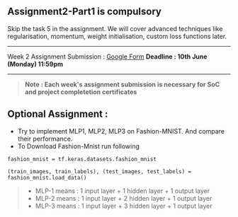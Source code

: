 ## Assignment2-Part1 is compulsory
Skip the task 5 in the assignment. We will cover advanced techniques like regularisation, momentum, weight initialisation, custom loss functions later.
____________________________________________________________________________________________________
Week 2 Assignment Submission : [Google Form](https://docs.google.com/forms/d/e/1FAIpQLScQsmJKQJNHqA51wi95kK8Pg07VdQb6mi8F5Ao2F75PReu25g/viewform?usp=sf_link)
**Deadline : 10th June (Monday) 11:59pm**
____________________________________________________________________________________________________

> **Note : Each week's assignment submission is necessary for SoC and project completetion certificates**

## Optional Assignment :
- Try to implement MLP1, MLP2, MLP3 on Fashion-MNIST. And compare their performance.
- To Download Fashion-Mnist run following
```
fashion_mnist = tf.keras.datasets.fashion_mnist

(train_images, train_labels), (test_images, test_labels) = fashion_mnist.load_data()
```
> * MLP-1 means : 1 input layer + 1 hidden layer + 1 output layer
> * MLP-2 means : 1 input layer + 2 hidden layer + 1 output layer
> * MLP-3 means : 1 input layer + 3 hidden layer + 1 output layer

